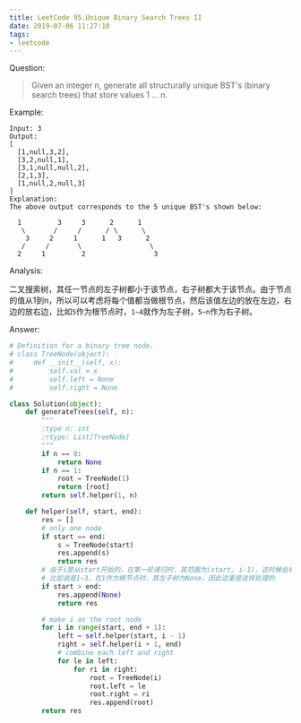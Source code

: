 ```yaml
---
title: LeetCode 95.Unique Binary Search Trees II
date: 2019-07-06 11:27:10
tags:
- leetcode
---
```


Question:

> Given an integer n, generate all structurally unique BST's (binary search trees) that store values 1 ... n.

<!--more-->

Example:

    Input: 3
    Output:
    [
      [1,null,3,2],
      [3,2,null,1],
      [3,1,null,null,2],
      [2,1,3],
      [1,null,2,null,3]
    ]
    Explanation:
    The above output corresponds to the 5 unique BST's shown below:

      1         3     3      2      1
       \       /     /      / \      \
        3     2     1      1   3      2
       /     /       \                 \
      2     1         2                 3

Analysis:

二叉搜索树，其任一节点的左子树都小于该节点，右子树都大于该节点。由于节点的值从1到n，所以可以考虑将每个值都当做根节点，然后该值左边的放在左边，右边的放右边，比如`5`作为根节点时，`1~4`就作为左子树，`5~n`作为右子树。

Answer:

``` python
# Definition for a binary tree node.
# class TreeNode(object):
#     def __init__(self, x):
#         self.val = x
#         self.left = None
#         self.right = None

class Solution(object):
    def generateTrees(self, n):
        """
        :type n: int
        :rtype: List[TreeNode]
        """
        if n == 0:
            return None
        if n == 1:
            root = TreeNode(1)
            return [root]
        return self.helper(1, n)

    def helper(self, start, end):
        res = []
        # only one node
        if start == end:
            s = TreeNode(start)
            res.append(s)
            return res
        # 由于i是从start开始的，在第一轮递归时，其范围为(start, i-1)，这时候会有start > end
        # 比如说是1~3，在1作为根节点时，其左子树为None，因此这里是这样处理的
        if start > end:
            res.append(None)
            return res

        # make i as the root node
        for i in range(start, end + 1):
            left = self.helper(start, i - 1)
            right = self.helper(i + 1, end)
            # combine each left and right
            for le in left:
                for ri in right:
                    root = TreeNode(i)
                    root.left = le
                    root.right = ri
                    res.append(root)
        return res
```
